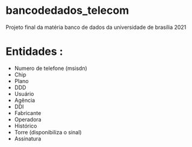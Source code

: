 # bancodedados_telecom
Projeto final da matéria banco de dados da universidade de brasília 2021

# Entidades :

 - Numero de telefone (msisdn)
 - Chip
 - Plano
 - DDD
 - Usuário
 - Agência
 - DDI
 - Fabricante
 - Operadora
 - Histórico
 - Torre (disponibiliza o sinal)
 - Assinatura
